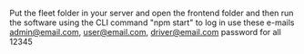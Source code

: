 Put the fleet folder in your server and open the frontend folder and then run the software using the CLI command "npm start"
to log in use these e-mails admin@email.com, user@email.com, driver@email.com password for all 12345
